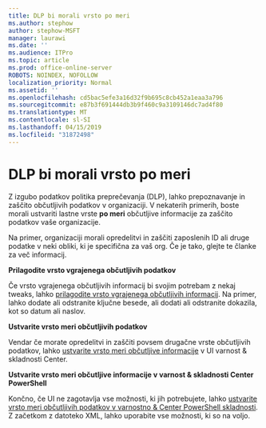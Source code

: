 ```yaml
---
title: DLP bi morali vrsto po meri
ms.author: stephow
author: stephow-MSFT
manager: laurawi
ms.date: ''
ms.audience: ITPro
ms.topic: article
ms.prod: office-online-server
ROBOTS: NOINDEX, NOFOLLOW
localization_priority: Normal
ms.assetid: ''
ms.openlocfilehash: cd5bac5efe3a16d32f9b695c8cb452a1eaa3a796
ms.sourcegitcommit: e87b3f691444db3b9f460c9a3109146dc7ad4f80
ms.translationtype: MT
ms.contentlocale: sl-SI
ms.lasthandoff: 04/15/2019
ms.locfileid: "31872498"
---
```

# <a name="dlp-might-need-a-custom-type"></a>DLP bi morali vrsto po meri

Z izgubo podatkov politika preprečevanja (DLP), lahko prepoznavanje in zaščito občutljivih podatkov v organizaciji. V nekaterih primerih, boste morali ustvariti lastne vrste **po meri** občutljive informacije za zaščito podatkov vaše organizacije.

Na primer, organizaciji morali opredelitvi in zaščiti zaposlenih ID ali druge podatke v neki obliki, ki je specifična za vaš org. Če je tako, glejte te članke za več informacij. 
  
 **Prilagodite vrsto vgrajenega občutljivih podatkov**
  
Če vrsto vgrajenega občutljivih informacij bi svojim potrebam z nekaj tweaks, lahko [prilagodite vrsto vgrajenega občutljivih informacij](https://docs.microsoft.com/en-us/office365/securitycompliance/customize-a-built-in-sensitive-information-type). Na primer, lahko dodate ali odstranite ključne besede, ali dodati ali odstranite dokazila, kot so datum ali naslov.
  
 **Ustvarite vrsto meri občutljivih podatkov**
  
Vendar če morate opredelitvi in zaščiti povsem drugačne vrste občutljivih podatkov, lahko [ustvarite vrsto meri občutljive informacije](https://docs.microsoft.com/en-us/office365/securitycompliance/create-a-custom-sensitive-information-type) v UI varnost & skladnosti Center. 
  
**Ustvarite vrsto meri občutljive informacije v varnost & skladnosti Center PowerShell**

Končno, če UI ne zagotavlja vse možnosti, ki jih potrebujete, lahko [ustvarite vrsto meri občutljivih podatkov v varnostno & Center PowerShell skladnosti](https://docs.microsoft.com/en-us/office365/securitycompliance/create-a-custom-sensitive-information-type-in-scc-powershell). Z začetkom z datoteko XML, lahko uporabite vse možnosti, ki so na voljo.

    
